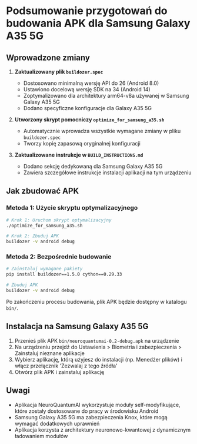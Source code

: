 # Podsumowanie przygotowań do budowania APK dla Samsung Galaxy A35 5G

## Wprowadzone zmiany

1. **Zaktualizowany plik `buildozer.spec`** 
   - Dostosowano minimalną wersję API do 26 (Android 8.0)
   - Ustawiono docelową wersję SDK na 34 (Android 14)
   - Zoptymalizowano dla architektury arm64-v8a używanej w Samsung Galaxy A35 5G
   - Dodano specyficzne konfiguracje dla Galaxy A35 5G

2. **Utworzony skrypt pomocniczy `optimize_for_samsung_a35.sh`**
   - Automatycznie wprowadza wszystkie wymagane zmiany w pliku `buildozer.spec`
   - Tworzy kopię zapasową oryginalnej konfiguracji

3. **Zaktualizowane instrukcje w `BUILD_INSTRUCTIONS.md`**
   - Dodano sekcję dedykowaną dla Samsung Galaxy A35 5G
   - Zawiera szczegółowe instrukcje instalacji aplikacji na tym urządzeniu

## Jak zbudować APK

### Metoda 1: Użycie skryptu optymalizacyjnego

```bash
# Krok 1: Uruchom skrypt optymalizacyjny
./optimize_for_samsung_a35.sh

# Krok 2: Zbuduj APK
buildozer -v android debug
```

### Metoda 2: Bezpośrednie budowanie

```bash
# Zainstaluj wymagane pakiety
pip install buildozer==1.5.0 cython==0.29.33

# Zbuduj APK
buildozer -v android debug
```

Po zakończeniu procesu budowania, plik APK będzie dostępny w katalogu `bin/`.

## Instalacja na Samsung Galaxy A35 5G

1. Przenieś plik APK `bin/neuroquantumai-0.2-debug.apk` na urządzenie
2. Na urządzeniu przejdź do Ustawienia > Biometria i zabezpieczenia > Zainstaluj nieznane aplikacje
3. Wybierz aplikację, którą użyjesz do instalacji (np. Menedżer plików) i włącz przełącznik 'Zezwalaj z tego źródła'
4. Otwórz plik APK i zainstaluj aplikację

## Uwagi

- Aplikacja NeuroQuantumAI wykorzystuje moduły self-modyfikujące, które zostały dostosowane do pracy w środowisku Android
- Samsung Galaxy A35 5G ma zabezpieczenia Knox, które mogą wymagać dodatkowych uprawnień
- Aplikacja korzysta z architektury neuronowo-kwantowej z dynamicznym ładowaniem modułów